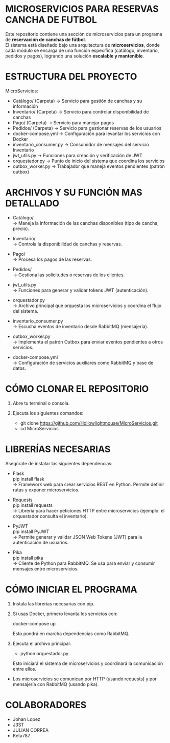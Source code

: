 
# MICROSERVICIOS PARA RESERVAS CANCHA DE FUTBOL

Este repositorio contiene una sección de microservicios para un programa de **reservación de canchas de fútbol**.  
El sistema está diseñado bajo una arquitectura de **microservicios**, donde cada módulo se encarga de una función específica (catálogo, inventario, pedidos y pagos), logrando una solución **escalable y mantenible**.


ESTRUCTURA DEL PROYECTO
=

MicroServicios:
- Catálogo/  (Carpeta)              -> Servicio para gestión de canchas y su información
- Inventario/ (Carpeta)             -> Servicio para controlar disponibilidad de canchas
-  Pago/   (Carpeta)                 -> Servicio para manejar pagos
- Pedidos/ (Carpeta)               -> Servicio para gestionar reservas de los usuarios
-  docker-compose.yml      -> Configuración para levantar los servicios con Docker
- inventario_consumer.py  -> Consumidor de mensajes del servicio Inventario
- jwt_utils.py            -> Funciones para creación y verificación de JWT
-  orquestador.py          -> Punto de inicio del sistema que coordina los servicios
- outbox_worker.py        -> Trabajador que maneja eventos pendientes (patrón outbox)


ARCHIVOS Y SU FUNCIÓN MAS DETALLADO
=

- Catálogo/  
  -> Maneja la información de las canchas disponibles (tipo de cancha, precio).

- Inventario/  
  -> Controla la disponibilidad de canchas y reservas.

- Pago/  
  -> Procesa los pagos de las reservas.

- Pedidos/  
  -> Gestiona las solicitudes o reservas de los clientes.

- jwt_utils.py  
  -> Funciones para generar y validar tokens JWT (autenticación).

- orquestador.py  
  -> Archivo principal que orquesta los microservicios y coordina el flujo del sistema.

- inventario_consumer.py  
  -> Escucha eventos de inventario desde RabbitMQ (mensajería).

- outbox_worker.py  
  -> Implementa el patrón Outbox para enviar eventos pendientes a otros servicios.

- docker-compose.yml  
  -> Configuración de servicios auxiliares como RabbitMQ y base de datos.


CÓMO CLONAR EL REPOSITORIO
=

1. Abre tu terminal o consola.
2. Ejecuta los siguientes comandos:

    - git clone https://github.com/Hollowlightmouse/MicroServicios.git
    - cd MicroServicios


LIBRERÍAS NECESARIAS
=

Asegúrate de instalar las siguientes dependencias:

- Flask  
    pip install flask  
    -> Framework web para crear servicios REST en Python. Permite definir rutas y exponer microservicios.

- Requests  
    pip install requests  
    -> Librería para hacer peticiones HTTP entre microservicios (ejemplo: el orquestador consulta el inventario).

- PyJWT  
    pip install PyJWT  
    -> Permite generar y validar JSON Web Tokens (JWT) para la autenticación de usuarios.

- Pika  
    pip install pika  
    -> Cliente de Python para RabbitMQ. Se usa para enviar y consumir mensajes entre microservicios.


CÓMO INICIAR EL PROGRAMA
=

1. Instala las librerías necesarias con pip.
2. Si usas Docker, primero levanta los servicios con:

    docker-compose up

   Esto pondrá en marcha dependencias como RabbitMQ.

3. Ejecuta el archivo principal:

    - python orquestador.py

   Esto iniciará el sistema de microservicios y coordinará la comunicación entre ellos.



- Los microservicios se comunican por HTTP (usando requests) y por mensajería con RabbitMQ (usando pika).

COLABORADORES
=
- Johan Lopez
- J3ST
- JULIAN CORREA
- Keta787
